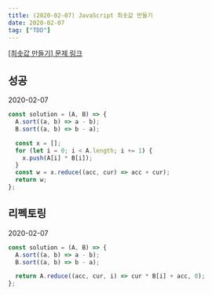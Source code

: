 ```yaml
---
title: (2020-02-07) JavaScript 최솟값 만들기
date: 2020-02-07
tag: ["TDD"]
---
```


[[최솟값 만들기] 문제 링크](https://programmers.co.kr/learn/courses/30/lessons/12941)

## 성공

2020-02-07

```javascript
const solution = (A, B) => {
  A.sort((a, b) => a - b);
  B.sort((a, b) => b - a);

  const x = [];
  for (let i = 0; i < A.length; i += 1) {
    x.push(A[i] * B[i]);
  }
  const w = x.reduce((acc, cur) => acc + cur);
  return w;
};
```

## 리펙토링

2020-02-07

```javascript
const solution = (A, B) => {
  A.sort((a, b) => a - b);
  B.sort((a, b) => b - a);

  return A.reduce((acc, cur, i) => cur * B[i] + acc, 0);
};
```
